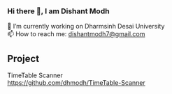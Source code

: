 ### Hi there 👋, I am Dishant Modh

🔭 I’m currently working on Dharmsinh Desai University \
📫 How to reach me: dishantmodh7@gmail.com

## Project
TimeTable Scanner \
https://github.com/dhmodh/TimeTable-Scanner

<!--
**dhmodh/dhmodh** is a ✨ _special_ ✨ repository because its `README.md` (this file) appears on your GitHub profile.

Here are some ideas to get you started:

- 
- 🌱 I’m currently learning ...
- 👯 I’m looking to collaborate on ...
- 🤔 I’m looking for help with ...
- 💬 Ask me about ...
- 📫 How to reach me: dishantmodh7@gmail.com
- 😄 Pronouns: ...
- ⚡ Fun fact: ...
-->
